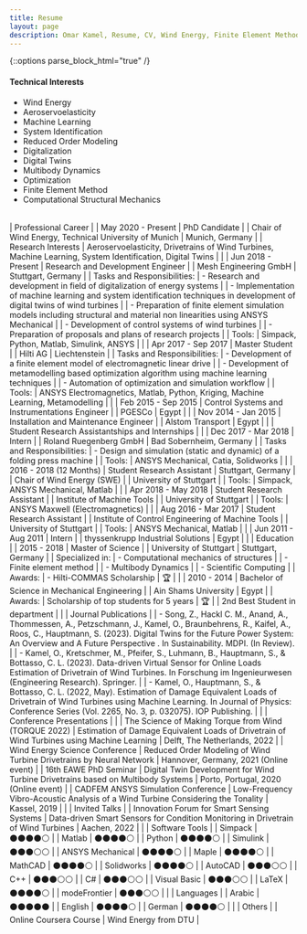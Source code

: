 ```yaml
---
title: Resume
layout: page
description: Omar Kamel, Resume, CV, Wind Energy, Finite Element Method, Computational Mechanics, Multibody Dynamics, Optimization, Machine Learning, Aeroservoelasticity, Wind Turbine, Stuttgart, Germany, ANSYS, Simpack, Digital Twins, Digitalization
---
```

<!-- ![Profile Image]({{ site.url }}/{{ site.picture }}){:height="200px" width="200px"} -->
{::options parse_block_html="true" /}

#### Technical Interests

- Wind Energy
- Aeroservoelasticity
- Machine Learning
- System Identification
- Reduced Order Modeling
- Digitalization
- Digital Twins
- Multibody Dynamics
- Optimization
- Finite Element Method
- Computational Structural Mechanics

|                                                                                                                                                                                                                                                                                            |
|--------------------------------------------------------------------------------------------------------------------------------------------------------------------------------------------------------------------------------------------------------------------------------------------|
| 
            Professional Career
                                                                                                                                                                                                                                                          |
| 
            May 2020 - Present
                                                                                                                                                                                                                                                           | 
            PhD Candidate
                                                                                           |
| Chair of Wind Energy, Technical
                    University of Munich                                                                                                                                                                                                                   | Munich, Germany                                                                                                       |
| Research Interests                                                                                                                                                                                                                                                                         | Aeroservoelasticity, Drivetrains of Wind Turbines,
            Machine Learning, System Identification, Digital Twins |
 |
| 
            Jun 2018 - Present
                                                                                                                                                                                                                                                           | 
            Research and Development Engineer
                                                                       |
| Mesh Engineering GmbH                                                                                                                                                                                                                                                                      | Stuttgart, Germany                                                                                                    |
| Tasks and Responsibilities:                                                                                                                                                                                                                                                                | - Research and development in field of digitalization of energy systems                                               |
| - Implementation of machine learning and system identification techniques in development of digital twins of
            wind turbines                                                                                                                                                     |
| - Preparation of finite element simulation models including structural and material non linearities using
            ANSYS Mechanical                                                                                                                                                     |
| - Development of control systems of wind turbines                                                                                                                                                                                                                                          |
| - Preparation of proposals and plans of research projects                                                                                                                                                                                                                                  |
| Tools:                                                                                                                                                                                                                                                                                     | Simpack, Python, Matlab, Simulink, ANSYS                                                                              |
 |
| 
            Apr 2017 - Sep 2017
                                                                                                                                                                                                                                                          | 
            Master Student
                                                                                          |
| Hilti AG                                                                                                                                                                                                                                                                                   | Liechtenstein                                                                                                         |
| Tasks and Responsibilities:                                                                                                                                                                                                                                                                | - Development of a finite element model of electromagnetic linear drive                                               |
| - Development of metamodelling based optimization algorithm using machine learning techniques                                                                                                                                                                                              |
| - Automation of optimization and simulation workflow                                                                                                                                                                                                                                       |
| Tools:                                                                                                                                                                                                                                                                                     | ANSYS Electromagnetics, Matlab, Python, Kriging, Machine Learning, Metamodelling                                      |
 |
| 
            Feb 2015 - Sep 2015
                                                                                                                                                                                                                                                          | 
            Control Systems and Instrumentations Engineer
                                                           |
| PGESCo                                                                                                                                                                                                                                                                                     | Egypt                                                                                                                 |
 |
| 
            Nov 2014 - Jan 2015
                                                                                                                                                                                                                                                          | 
            Installation and Maintenance Engineer
                                                                   |
| Alstom Transport                                                                                                                                                                                                                                                                           | Egypt                                                                                                                 |
 |
| 
            Student Research Assistantships and Internships
                                                                                                                                                                                                                              |
 |
| 
            Dec 2017 - Mar 2018
                                                                                                                                                                                                                                                          | 
            Intern
                                                                                                  |
| Roland Ruegenberg GmbH                                                                                                                                                                                                                                                                     | Bad Sobernheim, Germany                                                                                               |
| Tasks and Responsibilities:                                                                                                                                                                                                                                                                | - Design and simulation (static and dynamic) of a folding press machine                                               |
| Tools:                                                                                                                                                                                                                                                                                     | ANSYS Mechanical, Catia, Solidworks                                                                                   |
 |
| 
            2016 - 2018 (12 Months)
                                                                                                                                                                                                                                                      | 
            Student Research Assistant
                                                                              | Stuttgart, Germany                     |
| Chair of Wind Energy (SWE)                                                                                                                                                                                                                                                                 |
| University of Stuttgart                                                                                                                                                                                                                                                                    |
| Tools:                                                                                                                                                                                                                                                                                     | Simpack, ANSYS Mechanical, Matlab                                                                                     |
 |
| 
            Apr 2018 - May 2018
                                                                                                                                                                                                                                                          | 
            Student Research Assistant
                                                                              |
| Institute of Machine Tools                                                                                                                                                                                                                                                                 |
| University of Stuttgart                                                                                                                                                                                                                                                                    |
| Tools:                                                                                                                                                                                                                                                                                     | ANSYS Maxwell (Electromagnetics)                                                                                      |
 |
| 
            Aug 2016 - Mar 2017
                                                                                                                                                                                                                                                          | 
            Student Research Assistant
                                                                              |
| Institute of Control Engineering of Machine Tools                                                                                                                                                                                                                                          |
| University of Stuttgart                                                                                                                                                                                                                                                                    |
| Tools:                                                                                                                                                                                                                                                                                     | ANSYS Mechanical, Matlab                                                                                              |
 |
| 
            Jun 2011 - Aug 2011
                                                                                                                                                                                                                                                          | 
            Intern
                                                                                                  |
| thyssenkrupp Industrial Solutions                                                                                                                                                                                                                                                          | Egypt                                                                                                                 |
 |
| 
            Education
                                                                                                                                                                                                                                                                    |
| 
            2015 - 2018
                                                                                                                                                                                                                                                                  | 
            Master of Science
                                                                                       |
| University of Stuttgart                                                                                                                                                                                                                                                                    | Stuttgart, Germany                                                                                                    |
| Specialized in:                                                                                                                                                                                                                                                                            | - Computational mechanics of structures                                                                               |
| - Finite element method                                                                                                                                                                                                                                                                    |
| - Multibody Dynamics                                                                                                                                                                                                                                                                       |
| - Scientific Computing                                                                                                                                                                                                                                                                     |
| Awards:                                                                                                                                                                                                                                                                                    | - Hilti-COMMAS Scholarship                                                                                            | :trophy:                               |
 |
| 
            2010 - 2014
                                                                                                                                                                                                                                                                  | 
            Bachelor of Science in Mechanical Engineering
                                                           |
| Ain Shams University                                                                                                                                                                                                                                                                       | Egypt                                                                                                                 |
| Awards:                                                                                                                                                                                                                                                                                    | Scholarship of top students for 5 years                                                                               | :trophy:                               |
| 2nd Best Student in department                                                                                                                                                                                                                                                             |
 |
| 
            Journal Publications
                                                                                                                                                                                                                                                         |
| - Song, Z., Hackl C. M., Anand, A., Thommessen, A., Petzschmann, J., Kamel, O., Braunbehrens, R., Kaifel, A., Roos, C., Hauptmann, S. (2023).
            Digital Twins for the Future Power System: An Overview and A Future Perspective . In Sustainability. MDPI. (In Review).
         |
| - Kamel, O., Kretschmer, M., Pfeifer, S., Luhmann, B., Hauptmann, S., & Bottasso, C. L. (2023).
            Data-driven Virtual Sensor for Online Loads Estimation of Drivetrain of Wind Turbines. In Forschung im Ingenieurwesen (Engineering Research). Springer.
                       |
| - Kamel, O., Hauptmann, S., & Bottasso, C. L. (2022, May). Estimation of Damage Equivalent Loads of Drivetrain of Wind Turbines using Machine Learning. In Journal of Physics: Conference
            Series (Vol. 2265, No. 3, p. 032075). IOP Publishing.
                               |
 |
| 
            Conference Presentations
                                                                                                                                                                                                                                                     |
 |
| The Science of Making Torque from Wind (TORQUE 2022)                                                                                                                                                                                                                                       | Estimation of Damage Equivalent Loads
                    of Drivetrain of Wind Turbines using Machine Learning       | Delft, The Netherlands, 2022           |
| Wind Energy Science Conference                                                                                                                                                                                                                                                             | Reduced Order Modeling of Wind Turbine
                    Drivetrains by Neural Network                              | Hannover, Germany, 2021 (Online event) |
| 16th EAWE PhD Seminar                                                                                                                                                                                                                                                                      | Digital Twin Development for Wind Turbine Drivetrains based on Multibody Systems                                      | Porto, Portugal, 2020 (Online event)   |
| CADFEM ANSYS Simulation Conference                                                                                                                                                                                                                                                         | Low-Frequency Vibro-Acoustic Analysis of a Wind Turbine Considering the Tonality                                      | Kassel, 2019                           |
 |
| 
            Invited Talks
                                                                                                                                                                                                                                                                |
| Innovation Forum for Smart Sensing Systems                                                                                                                                                                                                                                                 | Data-driven Smart Sensors for Condition Monitoring in Drivetrain of Wind Turbines                                     | Aachen, 2022                           |
 |
| Software Tools                                                                                                                                                                                                                                                                             |
| Simpack                                                                                                                                                                                                                                                                                    | :black_circle::black_circle::black_circle::black_circle::white_circle:                                                |
| Matlab                                                                                                                                                                                                                                                                                     | :black_circle::black_circle::black_circle::black_circle::white_circle:                                                |
| Python                                                                                                                                                                                                                                                                                     | :black_circle::black_circle::black_circle::black_circle::white_circle:                                                |
| Simulink                                                                                                                                                                                                                                                                                   | :black_circle::black_circle::black_circle::white_circle::white_circle:                                                |
| ANSYS Mechanical                                                                                                                                                                                                                                                                           | :black_circle::black_circle::black_circle::black_circle::white_circle:                                                |
| Maple                                                                                                                                                                                                                                                                                      | :black_circle::black_circle::black_circle::black_circle::white_circle:                                                |
| MathCAD                                                                                                                                                                                                                                                                                    | :black_circle::black_circle::black_circle::black_circle::white_circle:                                                |
| Solidworks                                                                                                                                                                                                                                                                                 | :black_circle::black_circle::black_circle::black_circle::white_circle:                                                |
| AutoCAD                                                                                                                                                                                                                                                                                    | :black_circle::black_circle::black_circle::white_circle::white_circle:                                                |
| C++                                                                                                                                                                                                                                                                                        | :black_circle::black_circle::black_circle::white_circle::white_circle:                                                |
| C#                                                                                                                                                                                                                                                                                         | :black_circle::black_circle::black_circle::white_circle::white_circle:                                                |
| Visual Basic                                                                                                                                                                                                                                                                               | :black_circle::black_circle::black_circle::white_circle::white_circle:                                                |
| LaTeX                                                                                                                                                                                                                                                                                      | :black_circle::black_circle::black_circle::black_circle::white_circle:                                                |
| modeFrontier                                                                                                                                                                                                                                                                               | :black_circle::black_circle::black_circle::white_circle::white_circle:                                                |
 |
| 
            Languages
                                                                                                                                                                                                                                                                    |
| Arabic                                                                                                                                                                                                                                                                                     | :black_circle::black_circle::black_circle::black_circle::black_circle:                                                |
| English                                                                                                                                                                                                                                                                                    | :black_circle::black_circle::black_circle::black_circle::white_circle:                                                |
| German                                                                                                                                                                                                                                                                                     | :black_circle::black_circle::black_circle::black_circle::white_circle:                                                |
 |
| 
            Others
                                                                                                                                                                                                                                                                       |
| Online Coursera Course                                                                                                                                                                                                                                                                     | Wind Energy from DTU                                                                                                  |
